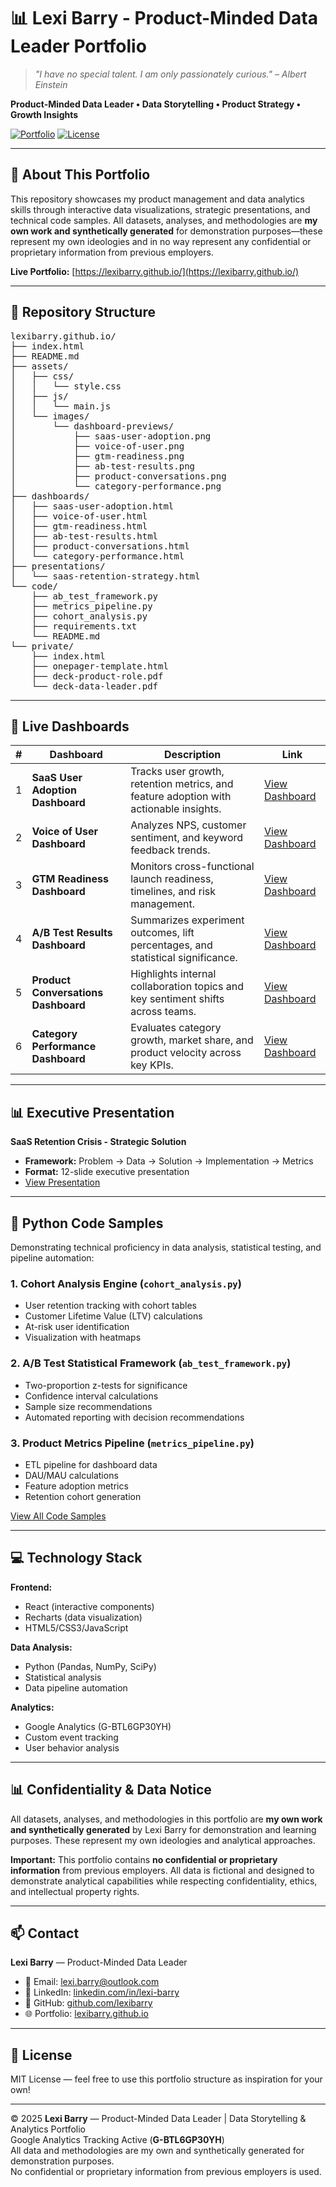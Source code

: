# 📊 Lexi Barry - Product-Minded Data Leader Portfolio

> *"I have no special talent. I am only passionately curious." – Albert Einstein*

**Product-Minded Data Leader • Data Storytelling • Product Strategy • Growth Insights**

[![Portfolio](https://img.shields.io/badge/Portfolio-Live-brightgreen)](https://lexibarry.github.io/)
[![License](https://img.shields.io/badge/License-MIT-blue.svg)](LICENSE)

---

## 🎯 About This Portfolio

This repository showcases my product management and data analytics skills through interactive data visualizations, strategic presentations, and technical code samples. All datasets, analyses, and methodologies are **my own work and synthetically generated** for demonstration purposes—these represent my own ideologies and in no way represent any confidential or proprietary information from previous employers.

**Live Portfolio:** [https://lexibarry.github.io/](https://lexibarry.github.io/)

---

## 📂 Repository Structure

<pre>
lexibarry.github.io/
├── index.html
├── README.md
├── assets/
│   ├── css/
│   │   └── style.css
│   ├── js/
│   │   └── main.js
│   └── images/
│       └── dashboard-previews/
│           ├── saas-user-adoption.png
│           ├── voice-of-user.png
│           ├── gtm-readiness.png
│           ├── ab-test-results.png
│           ├── product-conversations.png
│           └── category-performance.png
├── dashboards/
│   ├── saas-user-adoption.html
│   ├── voice-of-user.html
│   ├── gtm-readiness.html
│   ├── ab-test-results.html
│   ├── product-conversations.html
│   └── category-performance.html
├── presentations/
│   └── saas-retention-strategy.html
└── code/
    ├── ab_test_framework.py
    ├── metrics_pipeline.py
    ├── cohort_analysis.py
    ├── requirements.txt
    └── README.md
└── private/
    ├── index.html
    ├── onepager-template.html
    ├── deck-product-role.pdf
    └── deck-data-leader.pdf
</pre>

---

## 🚀 Live Dashboards

| # | Dashboard | Description | Link |
|---|------------|--------------|------|
| 1 | **SaaS User Adoption Dashboard** | Tracks user growth, retention metrics, and feature adoption with actionable insights. | [View Dashboard](./dashboards/saas-user-adoption.html) |
| 2 | **Voice of User Dashboard** | Analyzes NPS, customer sentiment, and keyword feedback trends. | [View Dashboard](./dashboards/voice-of-user.html) |
| 3 | **GTM Readiness Dashboard** | Monitors cross-functional launch readiness, timelines, and risk management. | [View Dashboard](./dashboards/gtm-readiness.html) |
| 4 | **A/B Test Results Dashboard** | Summarizes experiment outcomes, lift percentages, and statistical significance. | [View Dashboard](./dashboards/ab-test-results.html) |
| 5 | **Product Conversations Dashboard** | Highlights internal collaboration topics and key sentiment shifts across teams. | [View Dashboard](./dashboards/product-conversations.html) |
| 6 | **Category Performance Dashboard** | Evaluates category growth, market share, and product velocity across key KPIs. | [View Dashboard](./dashboards/category-performance.html) |

---

## 📊 Executive Presentation

**SaaS Retention Crisis - Strategic Solution**  
- **Framework:** Problem → Data → Solution → Implementation → Metrics  
- **Format:** 12-slide executive presentation  
- [View Presentation](./presentations/saas-retention-strategy.html)

---

## 🐍 Python Code Samples

Demonstrating technical proficiency in data analysis, statistical testing, and pipeline automation:

### 1. **Cohort Analysis Engine** (`cohort_analysis.py`)
- User retention tracking with cohort tables  
- Customer Lifetime Value (LTV) calculations  
- At-risk user identification  
- Visualization with heatmaps  

### 2. **A/B Test Statistical Framework** (`ab_test_framework.py`)
- Two-proportion z-tests for significance  
- Confidence interval calculations  
- Sample size recommendations  
- Automated reporting with decision recommendations  

### 3. **Product Metrics Pipeline** (`metrics_pipeline.py`)
- ETL pipeline for dashboard data  
- DAU/MAU calculations  
- Feature adoption metrics  
- Retention cohort generation  

[View All Code Samples](./code/)

---

## 💻 Technology Stack

**Frontend:**
- React (interactive components)  
- Recharts (data visualization)  
- HTML5/CSS3/JavaScript  

**Data Analysis:**
- Python (Pandas, NumPy, SciPy)  
- Statistical analysis  
- Data pipeline automation  

**Analytics:**
- Google Analytics (G-BTL6GP30YH)  
- Custom event tracking  
- User behavior analysis  

---

## 📊 Confidentiality & Data Notice

All datasets, analyses, and methodologies in this portfolio are **my own work and synthetically generated** by Lexi Barry for demonstration and learning purposes. These represent my own ideologies and analytical approaches.

**Important:** This portfolio contains **no confidential or proprietary information** from previous employers. All data is fictional and designed to demonstrate analytical capabilities while respecting confidentiality, ethics, and intellectual property rights.

---

## 📫 Contact

**Lexi Barry** — Product-Minded Data Leader  
- 📧 Email: [lexi.barry@outlook.com](mailto:lexi.barry@outlook.com)  
- 💼 LinkedIn: [linkedin.com/in/lexi-barry](https://www.linkedin.com/in/lexi-barry)  
- 🐙 GitHub: [github.com/lexibarry](https://github.com/lexibarry)  
- 🌐 Portfolio: [lexibarry.github.io](https://lexibarry.github.io/)

---

## 📄 License

MIT License — feel free to use this portfolio structure as inspiration for your own!

---

© 2025 **Lexi Barry** — Product-Minded Data Leader | Data Storytelling & Analytics Portfolio  
Google Analytics Tracking Active (**G-BTL6GP30YH**)  
All data and methodologies are my own and synthetically generated for demonstration purposes.  
No confidential or proprietary information from previous employers is used.
